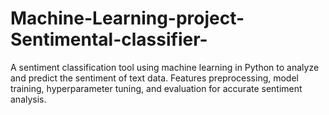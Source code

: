 # Machine-Learning-project-Sentimental-classifier-
A sentiment classification tool using machine learning in Python to analyze and predict the sentiment of text data. Features preprocessing, model training, hyperparameter tuning, and evaluation for accurate sentiment analysis.
